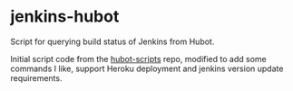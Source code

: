 jenkins-hubot
=============

Script for querying build status of Jenkins from Hubot.

Initial script code from the [hubot-scripts](https://github.com/github/hubot-scripts) repo, modified to add some commands I like, support Heroku deployment and jenkins version update requirements.    